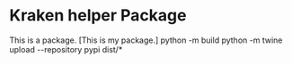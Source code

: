# Kraken helper Package

This is a package.
[This is my package.]
python -m build
python -m twine upload --repository pypi dist/*
